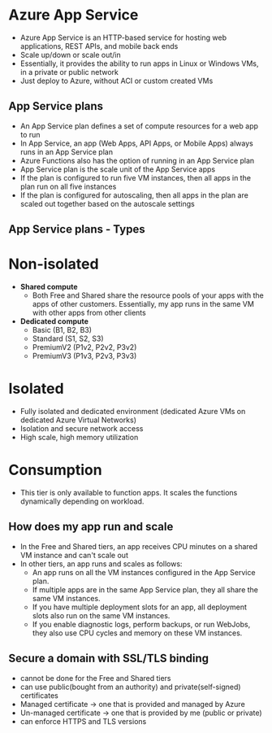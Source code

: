 # Azure App Service
- Azure App Service is an HTTP-based service for hosting web applications, REST APIs, and mobile back ends
- Scale up/down or scale out/in
- Essentially, it provides the ability to run apps in Linux or Windows VMs, in a private or public network
- Just deploy to Azure, without ACI or custom created VMs

## App Service plans
- An App Service plan defines a set of compute resources for a web app to run
- In App Service, an app (Web Apps, API Apps, or Mobile Apps) always runs in an App Service plan
- Azure Functions also has the option of running in an App Service plan
- App Service plan is the scale unit of the App Service apps 
- If the plan is configured to run five VM instances, then all apps in the plan run on all five instances
- If the plan is configured for autoscaling, then all apps in the plan are scaled out together based on the autoscale settings

## App Service plans - Types
# Non-isolated
- **Shared compute**
  - Both Free and Shared share the resource pools of your apps with the apps of other customers. 
    Essentially, my app runs in the same VM with other apps from other clients
- **Dedicated compute**
  - Basic (B1, B2, B3)
  - Standard (S1, S2, S3)
  - PremiumV2 (P1v2, P2v2, P3v2)
  - PremiumV3 (P1v3, P2v3, P3v3)

# Isolated
- Fully isolated and dedicated environment (dedicated Azure VMs on dedicated Azure Virtual Networks)
- Isolation and secure network access
- High scale, high memory utilization

# Consumption
- This tier is only available to function apps. It scales the functions dynamically depending on workload.

## How does my app run and scale
- In the Free and Shared tiers, an app receives CPU minutes on a shared VM instance and can't scale out
- In other tiers, an app runs and scales as follows:
  - An app runs on all the VM instances configured in the App Service plan.
  - If multiple apps are in the same App Service plan, they all share the same VM instances.
  - If you have multiple deployment slots for an app, all deployment slots also run on the same VM instances.
  - If you enable diagnostic logs, perform backups, or run WebJobs, they also use CPU cycles and memory on these VM instances.

## Secure a domain with SSL/TLS binding
- cannot be done for the Free and Shared tiers
- can use public(bought from an authority) and private(self-signed) certificates
- Managed certificate -> one that is provided and managed by Azure
- Un-managed certificate -> one that is provided by me (public or private)
- can enforce HTTPS and TLS versions

